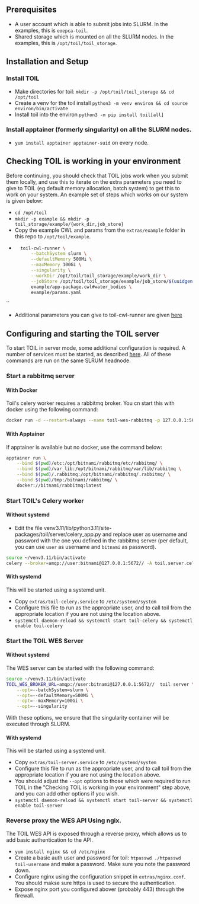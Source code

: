 ## Prerequisites
* A user account which is able to submit jobs into SLURM. In the examples, this is `eoepca-toil`.
* Shared storage which is mounted on all the SLURM nodes. In the examples, this is `/opt/toil/toil_storage`.

## Installation and Setup
### Install TOIL
* Make directories for toil: `mkdir -p /opt/toil/toil_storage && cd /opt/toil`
* Create a venv for the toil install `python3 -m venv environ && cd source environ/bin/activate`
* Install toil into the environ `python3 -m pip install toil[all]`

### Install apptainer (formerly singularity) on all the SLURM nodes.
* `yum install apptainer apptainer-suid` on every node.

## Checking TOIL is working in your environment
Before continuing, you should check that TOIL jobs work when you submit them locally, and use this to iterate on the extra parameters you need to give to TOIL (eg default memory allocation, batch system) to get this to work on your system.
An example set of steps which works on our system is given below:
* `cd /opt/toil`
* `mkdir -p example && mkdir -p toil_storage/example/{work_dir,job_store}`
* Copy the example CWL and params from the `extras/example` folder in this repo to `/opt/toil/example`.
* ```bash
	toil-cwl-runner \
		--batchSystem slurm \
		--defaultMemory 500Mi \
		--maxMemory 100Gi \
		--singularity \
		--workDir /opt/toil/toil_storage/example/work_dir \
		--jobStore /opt/toil/toil_storage/example/job_store/$(uuidgen) \
		example/app-package.cwl#water_bodies \
		example/params.yaml
``
* Additional parameters you can give to toil-cwl-runner are given [here](https://toil.readthedocs.io/en/latest/running/cliOptions.html)

## Configuring and starting the TOIL server
To start TOIL in server mode, some additional configuration is required.
A number of services must be started, as described [here](https://toil.readthedocs.io/en/latest/running/server/wes.html).
All of these commands are run on the same SLRUM headnode.

### Start a rabbitmq server
#### With Docker
Toil's celery worker requires a rabbitmq broker. You cn start this with docker using the following command:
```bash
docker run -d --restart=always --name toil-wes-rabbitmq -p 127.0.0.1:5672:5672 rabbitmq:3.9.5
```

#### With Apptainer
If apptainer is available but no docker, use the command below:
```bash
apptainer run \
    --bind $(pwd)/etc:/opt/bitnami/rabbitmq/etc/rabbitmq/ \
    --bind $(pwd)/var_lib:/opt/bitnami/rabbitmq/var/lib/rabbitmq \
    --bind $(pwd)/.rabbitmq:/opt/bitnami/rabbitmq/.rabbitmq/ \
    --bind $(pwd)/tmp:/bitnami/rabbitmq/ \
    docker://bitnami/rabbitmq:latest
```

### Start TOIL's Celery worker

#### Without systemd 
* Edit the file venv3.11/lib/python3.11/site-packages/toil/server/celery_app.py and replace user as username and password with the one you defined in the rabbitmq server (per default, you can use `user` as username and `bitnami` as password).

```bash
source ~/venv3.11/bin/activate
celery --broker=amqp://user:bitnami@127.0.0.1:5672// -A toil.server.celery_app worker --loglevel=INFO
```

#### With systemd
This will be started using a systemd unit.
* Copy `extras/toil-celery.service` to `/etc/systemd/system`
* Configure this file to run as the appropriate user, and to call toil from the appropriate location if you are not using the location above.
* `systemctl daemon-reload && systemctl start toil-celery && systemctl enable toil-celery`

### Start the TOIL WES Server

#### Without systemd
The WES server can be started with the following command:

```bash
source ~/venv3.11/bin/activate
TOIL_WES_BROKER_URL=amqp://user:bitnami@127.0.0.1:5672//  toil server \
	--opt=--batchSystem=slurm \
	--opt=--defaultMemory=500Mi \
	--opt=--maxMemory=100Gi \
	--opt=--singularity 
```

With these options, we ensure that the singularity container will be executed through SLURM.

#### With systemd
This will be started using a systemd unit.
* Copy `extras/toil-server.service` to `/etc/systemd/system`
* Configure this file to run as the appropriate user, and to call toil from the appropriate location if you are not using the location above.
* You should adjust the `--opt` options to those which were required to run TOIL in the "Checking TOIL is working in your environment" step above, and you can add other options if you wish.
* `systemctl daemon-reload && systemctl start toil-server && systemctl enable toil-server`

### Reverse proxy the WES API Using ngix.
The TOIL WES API is exposed through a reverse proxy, which allows us to add basic authentication to the API.
* `yum install nginx && cd /etc/nginx`
* Create a basic auth user and password for toil: `htpasswd ./htpasswd toil-username` and make a password. Make sure you note the password down.
* Configure nginx using the configuration snippet in `extras/nginx.conf`. You should makse sure https is used to secure the authentication.
* Expose nginx port you configured abover (probably 443) through the firewall.



